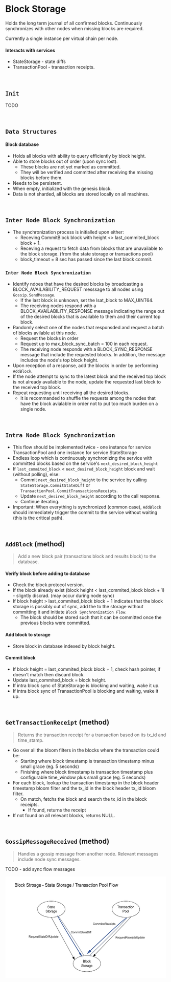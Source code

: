 # Block Storage

Holds the long term journal of all confirmed blocks. Continuously synchronizes with other nodes when missing blocks are required.

Currently a single instance per virtual chain per node.

#### Interacts with services

* StateStorage - state diffs
* TransactionPool - transaction receipts.

&nbsp;
## `Init` <!-- oded will finish -->

TODO

&nbsp;
## `Data Structures` <!-- tal will finish -->

#### Block database
* Holds all blocks with ability to query efficiently by block height.
* Able to store blocks out of order (upon sync lost).
  * These blocks are not yet marked as committed.
  * They will be verified and committed after receiving the missing blocks before them.
* Needs to be persistent.
* When empty, initialized with the genesis block.
* Data is not sharded, all blocks are stored locally on all machines.

&nbsp;
## `Inter Node Block Synchronization` <!-- oded will finish -->

* The synchronization process is initialled upon either:
  * Receving CommitBlock block with height <> last_commited_block block + 1.
  * Receving a request to fetch data from blocks that are unavailable to the block storage. (from the state storage or transactions pool)
  * block_timeout = 8 sec has passed since the last block commit.

### `Inter Node Block Synchronization` <!-- oded will finish, combine -->
* Identify ndoes that have the desired blocks by broadcasting a BLOCK_AVAILABILITY_REQUEST messsage to all nodes using `Gossip.SendMessage`.
  * If the last block is unknown, set the lsat_block to MAX_UINT64.
  * The receiving nodes respond with a BLOCK_AVAILABILITY_RESPONSE message indicating the range out of the desired blocks that is available to them and their current top block.
* Randomly select one of the nodes that responsded and request a batch of blocks avilable at this node.
  * Request the blocks in order
  * Request up to max_block_sync_batch = 100 in each request.
  * The receiving node responds with a BLOCK_SYNC_RESPONSE message that include the requested blocks. In addition, the message includes the node's top block height.
* Upon reception of a response, add the blocks in order by performing `AddBlock`.
* If the node attempt to sync to the latest block and the received top block is not already available to the node, update the requested last block to the received top block.
* Repeat requesting until receiving all the desired blocks.
  * It is recommanded to shuffle the requests among the nodes that have the block avialable in order not to put too much burden on a single node.

&nbsp;
## `Intra Node Block Synchronization` <!-- oded will finish -->

* This flow should be implemented twice - one instance for service TransactionPool and one instance for service StateStorage
* Endless loop which is continuously synchronizing the service with committed blocks based on the service's `next_desired_block_height`
* If `last_commited_block` < `next_desired_block_height` block and wait (without polling), else:
  * Commit `next_desired_block_height` to the service by calling `StateStorage.CommitStateDiff` or `TransactionPool.CommitTransactionsReceipts`.
  * Update `next_desired_block_height` according to the call response.
  * Continue iterating.
* Important: When everything is synchronized (common case), `AddBlock` should immediately trigger the commit to the service without waiting (this is the critical path).

&nbsp;
## `AddBlock` (method) <!-- tal can finish -->

> Add a new block pair (transactions block and results block) to the database.

#### Verify block before adding to database
* Check the block protocol version.
* If the block already exist (block height < last_commited_block block + 1) - sligntly discrad. (may occur during node sync)
* If block height > last_commited_block block + 1 indicates that the block storage is possibly out of sync, add the to the storage without committing it and initiate `Block Synchronization Flow`.
  * The block should be stored such that it can be committed once the previous blocks were committed.

#### Add block to storage
* Store block in database indexed by block height.

#### Commit block
* If block height = last_commited_block block + 1, check hash pointer, if doesn't match then discard block.
* Update last_commited_block = block height.
* If intra block sync of StateStorage is blocking and waiting, wake it up.
* If intra block sync of TransactionPool is blocking and waiting, wake it up.

&nbsp;
## `GetTransactionReceipt` (method) <!-- tal will finish -->

> Returns the transaction receipt for a transaction based on its tx_id and time_stamp.

* Go over all the bloom filters in the blocks where the transaction could be:
  * Starting where block timestamp is transaction timestamp minus small grace (eg. 5 seconds)
  * Finishing where block timestamp is transaction timestamp plus configurable time_window plus small grace (eg. 5 seconds)
* For each block, lookup the transaction timestamp in the block header timestamp bloom filter and the tx_id in the block header tx_id bloom filter.
  * On match, fetchs the block and search the tx_id in the block receipts.
      * If found, returns the receipt
* If not found on all relevant blocks, returns NULL.

&nbsp;
## `GossipMessageReceived` (method)
> Handles a gossip message from another node. Relevant messages include node sync messages.

TODO - add sync flow messages

![alt text][block_state_pool_flow] <br/><br/>

[block_state_pool_flow]: block_state_pool_flow.png "Block Storage - State Storage / Transaction Pool"
